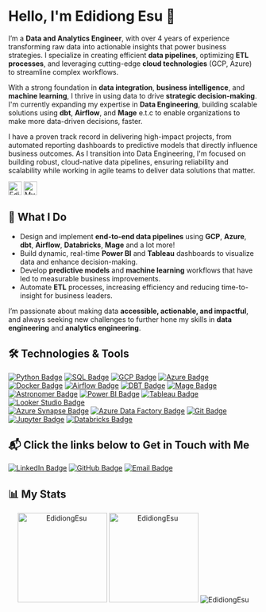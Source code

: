 # Hello, I'm Edidiong Esu 👋

I’m a **Data and Analytics Engineer**, with over 4 years of experience transforming raw data into actionable insights that power business strategies. I specialize in creating efficient **data pipelines**, optimizing **ETL processes**, and leveraging cutting-edge **cloud technologies** (GCP, Azure) to streamline complex workflows.

With a strong foundation in **data integration**, **business intelligence**, and **machine learning**, I thrive in using data to drive **strategic decision-making**. I'm currently expanding my expertise in **Data Engineering**, building scalable solutions using **dbt**, **Airflow**, and **Mage** e.t.c to enable organizations to make more data-driven decisions, faster.

I have a proven track record in delivering high-impact projects, from automated reporting dashboards to predictive models that directly influence business outcomes. As I transition into Data Engineering, I'm focused on building robust, cloud-native data pipelines, ensuring reliability and scalability while working in agile teams to deliver data solutions that matter.

<p align="left">
  <img src="https://komarev.com/ghpvc/?username=EdidiongEsu&label=Profile%20views&color=0e75b6&style=for-the-badge" alt="EdidiongEsu" height="27" />
  <a href="https://github.com/EdidiongEsu/capital_bikeshare">
    <img src="https://img.shields.io/github/stars/EdidiongEsu/capital_bikeshare?style=social" alt="My Top Repo" height="27" />
  </a>
</p>


## **🚀 What I Do**
- Design and implement **end-to-end data pipelines** using **GCP**, **Azure**, **dbt**, **Airflow**, **Databricks**, **Mage** and a lot more!
- Build dynamic, real-time **Power BI** and **Tableau** dashboards to visualize data and enhance decision-making.
- Develop **predictive models** and **machine learning** workflows that have led to measurable business improvements.
- Automate **ETL** processes, increasing efficiency and reducing time-to-insight for business leaders.

I’m passionate about making data **accessible, actionable, and impactful**, and always seeking new challenges to further hone my skills in **data engineering** and **analytics engineering**.

## **🛠 Technologies & Tools**

[![Python Badge](https://img.shields.io/badge/-Python-3776AB?style=for-the-badge&labelColor=212121&logo=python)](#) [![SQL Badge](https://img.shields.io/badge/-SQL-CC2927?style=for-the-badge&labelColor=212121&logo=Microsoft%20SQL%20Server&logoColor=CC2927)](#) [![GCP Badge](https://img.shields.io/badge/GCP-%234285F4.svg?style=for-the-badge&labelColor=212121&logo=google-cloud&logoColor=white)](#) [![Azure Badge](https://img.shields.io/badge/azure-%230072C6.svg?style=for-the-badge&labelColor=212121&logo=microsoftazure&logoColor=white)](#)  
[![Docker Badge](https://img.shields.io/badge/Docker-2496ED?style=for-the-badge&labelColor=212121&logo=docker&logoColor=white)](#) [![Airflow Badge](https://img.shields.io/badge/-Airflow-017E1A?style=for-the-badge&labelColor=212121&logo=apache-airflow&logoColor=white)](#) [![DBT Badge](https://img.shields.io/badge/-DBT-000000?style=for-the-badge&labelColor=212121&logo=dbt&logoColor=white)](#) [![Mage Badge](https://img.shields.io/badge/-Mage-4A90E2?style=for-the-badge&labelColor=212121&logo=mage&logoColor=white)](#)  
[![Astronomer Badge](https://img.shields.io/badge/-Astronomer-017E1A?style=for-the-badge&labelColor=212121&logo=astronomer&logoColor=white)](#) [![Power BI Badge](https://img.shields.io/badge/-Power%20BI-F2C811?style=for-the-badge&labelColor=212121&logo=powerbi)](#) [![Tableau Badge](https://img.shields.io/badge/-Tableau-E97627?style=for-the-badge&labelColor=212121&logo=tableau)](#) [![Looker Studio Badge](https://img.shields.io/badge/-Looker%20Studio-FF4983?style=for-the-badge&labelColor=212121&logo=lookerstudio&logoColor=white)](#)  
[![Azure Synapse Badge](https://img.shields.io/badge/Azure%20Synapse-%230072C6.svg?style=for-the-badge&labelColor=212121&logo=microsoftazure&logoColor=white)](#) [![Azure Data Factory Badge](https://img.shields.io/badge/-Azure%20Data%20Factory-6EB5B5?style=for-the-badge&labelColor=212121&logo=microsoftazure&logoColor=white)](#) [![Git Badge](https://img.shields.io/badge/git-%23F05033.svg?style=for-the-badge&labelColor=212121&logo=git&logoColor=white)](#) [![Jupyter Badge](https://img.shields.io/badge/Jupyter-%23F37626.svg?style=for-the-badge&labelColor=212121&logo=jupyter&logoColor=white)](#)  [![Databricks Badge](https://img.shields.io/badge/Databricks-%23FF3621.svg?style=for-the-badge&labelColor=212121&logo=databricks&logoColor=white)](#)


## **📬 Click the links below to Get in Touch with Me**

[![LinkedIn Badge](https://img.shields.io/badge/-LinkedIn-0077B5?style=for-the-badge&labelColor=212121&logo=linkedin)](https://www.linkedin.com/in/edidiong-esu-1942a2129/)
[![GitHub Badge](https://img.shields.io/badge/-GitHub-181717?style=for-the-badge&labelColor=212121&logo=github)](https://github.com/EdidiongEsu)
[![Email Badge](https://img.shields.io/badge/-Email-D14836?style=for-the-badge&labelColor=212121&logo=gmail&logoColor=white)](mailto:eddy.esu.22@gmail.com)


## **📊 My Stats**

<div align="center">
  <img src="https://github-readme-stats.vercel.app/api/top-langs?username=EdidiongEsu&show_icons=true&locale=en&layout=compact" alt="EdidiongEsu" style="height: 180px;" />
  <img src="https://github-readme-stats.vercel.app/api?username=EdidiongEsu&show_icons=true&locale=en" alt="EdidiongEsu" style="height: 180px;" />
  <img src="https://github-readme-streak-stats.herokuapp.com/?user=EdidiongEsu&theme=default" alt="EdidiongEsu" />
</div>





